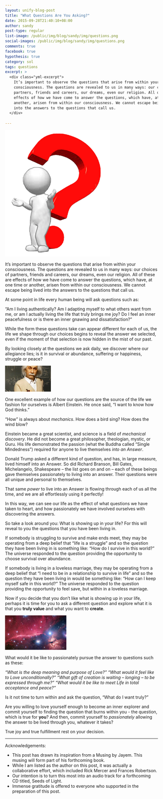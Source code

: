 ```yaml
---
layout: unify-blog-post
title: "What Questions Are You Asking?"
date: 2015-09-28T21:40:10+08:00
author: sandy
post-type: regular
list-image: /public/img/blog/sandy/img/questions.png
social-images: /public/img/blog/sandy/img/questions.png
comments: true
facebook: true
hypothesis: true
category: sol
tags: questions
excerpt: >
  <div class="yml-excerpt">
    It’s important to observe the questions that arise from within your
    consciousness. The questions are revealed to us in many ways: our choices of
    partners, friends and careers, our dreams, even our religion. All of these are
    effects of how we have come to answer the questions, which have, at one time or
    another, arisen from within our consciousness. We cannot escape being lived
    into the answers to the questions that call us.
  </div>

---
```


![](/public/img/blog/sandy/img/questions.png)

It’s important to observe the questions that arise from within your
consciousness. The questions are revealed to us in many ways: our choices of
partners, friends and careers, our dreams, even our religion. All of these are
effects of how we have come to answer the questions, which have, at one time or
another, arisen from within our consciousness. We cannot escape being lived
into the answers to the questions that call us.

At some point in life every human being will ask questions such as:

“Am I living authentically? Am I adapting myself to what others want from me,
or am I actually living the life that truly brings me joy? Do I feel an inner
peacefulness or is there an inner gnawing and dissatisfaction?”

While the form these questions take can appear different for each of us, the
life we shape through our <span id="tour-stop-h">choices begins to</span>
reveal the answer we selected, even if the moment of that selection is now
hidden in the mist of our past.

By looking closely at the questions we ask daily, we discover where our
allegiance lies; is it in survival or abundance, suffering or happiness,
struggle or peace?

<img class="blog-img-right pull-right margin-bottom-20 img-responsive rounded"
    width="30%" src="/public/img/blog/sandy/img/einstein.jpg" />

One excellent example of how our questions are the source of the life we
fashion for ourselves is Albert Einstein. He once said, “I want to know how God
thinks.”

“How” is always about *mechanics*. How does a bird sing? How does the wind blow?

Einstein became a great scientist, and science is a field of *mechanical
discovery*. He did not become a great philosopher, theologian, mystic,
or Guru. His life demonstrated the passion (what the Buddha called “Single Mindedness”)
required for anyone to live themselves *into an Answer*.

Donald Trump asked a different kind of question, and has, in large measure,
lived himself into an Answer. So did Richard Branson, Bill Gates, Michelangelo,
Shakespeare – the list goes on and on – each of these beings gave themselves
passionately to living into an answer. Their questions were all unique and
personal to themselves.

That same *power* to live into an Answer is flowing through each of us all the
time, and we are all effortlessly using it perfectly!

In this way, we can see our life as the effect of what questions we have taken
to heart, and how passionately we have involved ourselves with discovering the
answers.

So take a look around you: What is showing up in your life? For this will
reveal to you the questions that you have been living in. 

If somebody is struggling to survive and make ends meet, they may be operating
from a deep belief that “life is a struggle” and so the question they have been
living in is something like: “How do I survive in this world?” The universe
responded to the question providing the opportunity to choose survival over
abundance. 

If somebody is living in a loveless marriage, they may be operating from a deep
belief that “I need to be in a relationship to survive in life” and so the
question they have been living in would be something like: “How can I keep
myself safe in this world?” The universe responded to the question providing
the opportunity to feel save, but within in a loveless marriage.

Now if you decide that you don’t like what is showing up in your life, perhaps
it is time for you to ask a different question and explore what it is that you
**truly value** and what you want to **create**. 

<img class="blog-img-left pull-left margin-bottom-20 img-responsive rounded"
    width="40%" src="/public/img/blog/sandy/img/universe.jpg" />

What would it be like to passionately pursue the answer to questions such as
these:

*“What is the deep meaning and purpose of Love?” “What would it feel like to
Love unconditionally?” “What gift of creation is waiting – longing – to be
expressed through me?” “What would it be like to meet Life in total acceptance
and peace?”*

Is it not time to turn within and ask the question, “What do I want truly?” 

Are you willing to love yourself enough to become an inner explorer and commit
yourself to finding the question that burns within you - the question, which is
true for **you**? And then, commit yourself to *passionately* allowing the answer to
be lived through you, whatever it takes? 

True joy and true fulfillment rest on your decision. 

----

Acknowledgements:

* This post has drawn its inspiration from a Musing by Jayem. This musing will 
  form part of his forthcoming book.
* While I am listed as the author on this post, it was actually a collaborative 
  effort, which included Rick Mercer and Frances Robertson.
* Our intention is to turn this most into an audio track for a forthcoming CD 
  titled, Seeds of Light.
* Immense gratitude is offered to everyone who supported in the preparation of this post.

